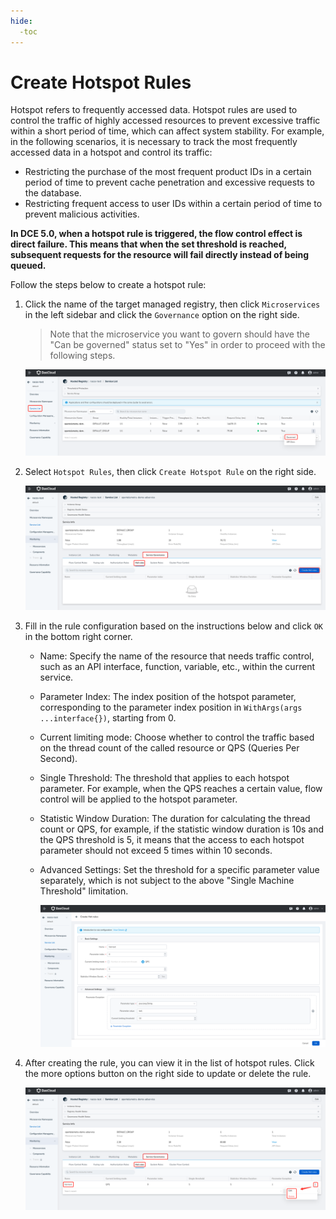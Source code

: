 ```yaml
---
hide:
  -toc
---
```


# Create Hotspot Rules

Hotspot refers to frequently accessed data. Hotspot rules are used to control the traffic of highly accessed resources to prevent excessive traffic within a short period of time, which can affect system stability. For example, in the following scenarios, it is necessary to track the most frequently accessed data in a hotspot and control its traffic:

- Restricting the purchase of the most frequent product IDs in a certain period of time to prevent cache penetration and excessive requests to the database.
- Restricting frequent access to user IDs within a certain period of time to prevent malicious activities.

**In DCE 5.0, when a hotspot rule is triggered, the flow control effect is direct failure. This means that when the set threshold is reached, subsequent requests for the resource will fail directly instead of being queued.**

Follow the steps below to create a hotspot rule:

1. Click the name of the target managed registry, then click `Microservices` in the left sidebar and click the `Governance` option on the right side.

    > Note that the microservice you want to govern should have the "Can be governed" status set to "Yes" in order to proceed with the following steps.

   ![](../../../images/gov00.png)

2. Select `Hotspot Rules`, then click `Create Hotspot Rule` on the right side.

   ![](../../../images/gov11.png)

3. Fill in the rule configuration based on the instructions below and click `OK` in the bottom right corner.

    - Name: Specify the name of the resource that needs traffic control, such as an API interface, function, variable, etc., within the current service.
    - Parameter Index: The index position of the hotspot parameter, corresponding to the parameter index position in `WithArgs(args ...interface{})`, starting from 0.
    - Current limiting mode: Choose whether to control the traffic based on the thread count of the called resource or QPS (Queries Per Second).
    - Single Threshold: The threshold that applies to each hotspot parameter. For example, when the QPS reaches a certain value, flow control will be applied to the hotspot parameter.
    - Statistic Window Duration: The duration for calculating the thread count or QPS, for example, if the statistic window duration is 10s and the QPS threshold is 5, it means that the access to each hotspot parameter should not exceed 5 times within 10 seconds.
    - Advanced Settings: Set the threshold for a specific parameter value separately, which is not subject to the above "Single Machine Threshold" limitation.

      ![](../../../images/gov12.png)

4. After creating the rule, you can view it in the list of hotspot rules. Click the more options button on the right side to update or delete the rule.

   ![](../../../images/gov13.png)